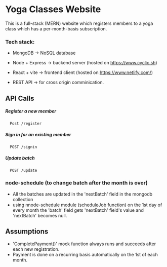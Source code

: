 
# Yoga Classes Website

This is a full-stack (MERN) website which registers members to a yoga class which has a per-month-basis subscription.

### Tech stack:
- MongoDB -> NoSQL database
-  Node + Express -> backend server (hosted on https://www.cyclic.sh)
-  React + vite -> frontend client (hosted on https://www.netlify.com/)

- REST API -> for cross origin comminication.


## API Calls

##### Register a new member

```http
  Post /register
```

##### Sign in for an existing member

```http
  POST /signin
```

##### Update batch

```http
  POST /update
```

### node-schedule (to change batch after the month is over)
- All the batches are updated in the 'nextBatch' field in the mongodb collection
- using nnode-schedule module (scheduleJob function) on the 1st day of every month the 'batch' field gets 'nextBatch' field's value and 'nextBatch' becomes null.

## Assumptions
- 'CompletePayment()' mock function always runs and succeeds after each new registration.
- Payment is done on a recurring basis automatically on the 1st of each month.
